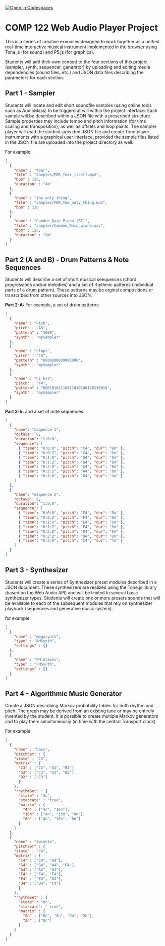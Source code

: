 [![Open in Codespaces](https://classroom.github.com/assets/launch-codespace-2972f46106e565e64193e422d61a12cf1da4916b45550586e14ef0a7c637dd04.svg)](https://classroom.github.com/open-in-codespaces?assignment_repo_id=17955306)
# COMP 122 Web Audio Player Project
This is a series of creative exercises designed to work together as a unified real-time interactive musical instrument implemented in the browser using Tone.js (for sound) and P5.js (for graphics).

Students will add their own content to the four sections of this project (sampler, synth, sequencer, generator) by uploading and editing media dependencies (sound files, etc.) and JSON data files describing the parameters for each section.

## Part 1 - Sampler

Students will locate and edit short soundfile samples (using online tools such as AudioMass) to be triggerd at will within the project interface. Each sample will be described within a JSON file with a prescribed structure. Sample properties may include tempo and pitch information (for time scaling and transposition), as well as offsets and loop points. The sampler player will read the student-provided JSON file and create Tone.player instruments with a graphical user interface, provided the sample files listed in the JSON file are uploaded into the project directory as well.

For example:
```json
[
  {
    "name" : "fear",
    "file" : "samples/FDR_fear_itself.mp3",
    "bpm" : 120,
    "duration" : "4m"
  },
  {
    "name" : "the only thing",
    "file" : "samples/FDR_the_only_thing.mp3",
    "bpm" : 120
  },
  {
    "name" : "Camden Rain Piano (ST)",
    "file" : "samples/Camden_Rain_piano.wav",
    "bpm" : 120,
    "duration" : "8m"
  }
]
```

## Part 2 (A and B) - Drum Patterns & Note Sequences
Students will describe a set of short musical seequences (chord progressions and/or melodies) and a set of rhythmic patterns (individual parts of a drum pattern). These patterns may be orginal compositions or transcribed from other sources into JSON.

**Part 2-A:** For example, a set of drum patterns:
```json
[
  {
    "name" : "kick",
    "pitch" : "A3",
    "pattern" : "1000",
    "synth" : "mySampler"
  },
  {
    "name" : "claps",
    "pitch" : "C4",
    "pattern" : "0000100000001000",
    "synth" : "mySampler"
  },
  {
    "name" : "hi-hat",
    "pitch" : "F4",
    "pattern" : "00010101110111010100110110010",
    "synth" : "mySampler"
  }
]
```
**Part 2-b:** and a set of note sequences:
```json
[
  {
    "name": "sequence 1",
    "octave": 0,
    "duration": "1:0:0",
    "sequence": [
      { "time": "0:0:0", "pitch": "C4", "dur": "8n" },
      { "time": "0:0:2", "pitch": "C4", "dur": "8n" },
      { "time": "0:1:0", "pitch": "G4", "dur": "8n" },
      { "time": "0:1:2", "pitch": "G4", "dur": "8n" },
      { "time": "0:2:0", "pitch": "A4", "dur": "8n" },
      { "time": "0:2:2", "pitch": "A4", "dur": "8n" },
      { "time": "0:3:0", "pitch": "G4", "dur": "4n" }
    ]
  },
  {
    "name": "sequence 2",
    "octave": 0,
    "duration": "1:0:0",
    "sequence": [
      { "time": "0:0:0", "pitch": "F4", "dur": "8n" },
      { "time": "0:0:2", "pitch": "F4", "dur": "8n" },
      { "time": "0:1:0", "pitch": "E4", "dur": "8n" },
      { "time": "0:1:2", "pitch": "E4", "dur": "8n" },
      { "time": "0:2:0", "pitch": "D4", "dur": "8n" },
      { "time": "0:2:2", "pitch": "D4", "dur": "8n" },
      { "time": "0:3:0", "pitch": "C4", "dur": "4n" }
    ]
  }
]

```

## Part 3 - Synthesizer
Students will create a series of Synthesizer preset modules described in a JSON document. These synthesizers are realized using the Tone.js library (based on the Web Audio API) and will be limited to several basic synthesizer types. Students will create one or more presets sounds that will be available to each of the subsequent modules that rely on synthesizer playback (sequences and generative music system).

for example:
```json
[
  {
    "name" : "megasynth",
    "type" : "AMSynth",
    "settings" : {}
  },
  {
    "name" : "FM Aliens",
    "type" : "FMSynth",
    "settings" : {}
  }
]
```

## Part 4 - Algorithmic Music Generator
Create a JSON describing Markov probability tables for both rhythm and pitch. The graph may be derived from an existing tune or may be entirely invented by the student. It is possible to create multiple Markov generators and to play them simultaneously (in time with the central Transport clock).

For example:
```json
[
  {
    "name" : "bass",
    "pitchSet" : {
    "state" : "C3",
    "matrix" : {
      "C3" : ["C3", "G3", "B2"],
      "G3" : ["C3", "G3", "B2"],
      "B2" : ["C3"]
      }
    },
    "rhythmSet" : {
      "state" : "4n",
      "staccato" : "true",
      "matrix" : {
        "4n" : ["4n", "16n"],
        "16n" : ["4n", "16n", "8n"],
        "8n" : ["4n", "16n", "8n"]
      }
    }
  },
  {
    "name" : "twinkle",
    "pitchSet" : {
    "state" : "C4",
    "matrix" : {
      "C4" : ["C4", "G4"],
      "G4" : ["G4", "A4", "F4"],
      "A4" : ["A4", "G4"],
      "F4" : ["F4", "E4"],
      "E4" : ["E4", "D4"],
      "D4" : ["D4", "C4"]
      }
    },
    "rhythmSet" : {
      "state" : "8n",
      "staccato": " true",
      "matrix" : {
        "8n" : ["8n", "8n", "8n", "2n"],
        "2n" : ["8n"]
      }
    }
  }
]
```
